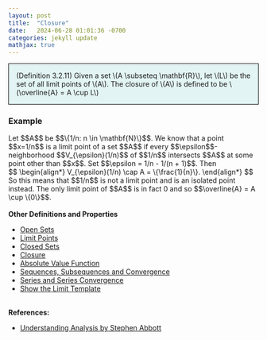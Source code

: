 ```yaml
---
layout: post
title:  "Closure"
date:   2024-06-28 01:01:36 -0700
categories: jekyll update
mathjax: true
---
```

<div style="background-color: #E3F4F4; padding: 15px 15px 15px 15px; border:1px solid black;">
  (Definition 3.2.11) Given a set \(A \subseteq \mathbf{R}\), let \(L\) be the set of all limit points of \(A\). The closure of \(A\) is defined to be \(\overline{A} = A \cup L\)
</div>
<!------------------------------------------------------------------------------------>
<h3>Example</h3>
Let $$A$$ be $$\{1/n: n \in \mathbf{N}\}$$. We know that a point $$x=1/n$$ is a limit point of a set $$A$$ if every $$\epsilon$$-neighborhood $$V_{\epsilon}(1/n)$$ of $$1/n$$ intersects $$A$$ at some point other than $$x$$. Set $$\epsilon = 1/n - 1/(n + 1)$$. Then
<div>
$$
\begin{align*}
V_{\epsilon}(1/n) \cap A = \{\frac{1}{n}\}.
\end{align*}
$$
</div> 
So this means that $$1/n$$ is not a limit point and is an isolated point instead. The only limit point of $$A$$ is in fact 0 and so $$\overline{A} = A \cup \{0\}$$.
<br>
<br>
<!------------------------------------------------------------------------------------>
<b>Other Definitions and Properties</b>
<ul>
<li><a href="https://strncat.github.io/jekyll/update/2024/06/22/analysis-sets-open.html">Open Sets</a></li>
<li><a href="https://strncat.github.io/jekyll/update/2024/06/24/analysis-sets-limit-points.html">Limit Points</a></li>
<li><a href="https://strncat.github.io/jekyll/update/2024/06/25/analysis-sets-closed.html">Closed Sets</a></li>
<li><a href="https://strncat.github.io/jekyll/update/2024/06/28/analysis-sets-closure.html">Closure</a></li>
<li><a href="https://strncat.github.io/jekyll/update/2024/05/26/analysis-absolute-value-properties.html">Absolute Value Function</a></li>
<li><a href="https://strncat.github.io/jekyll/update/2024/05/21/analysis-seq-definitions.html">Sequences, Subsequences and Convergence</a></li>
<li><a href="https://strncat.github.io/jekyll/update/2024/06/10/analysis-series-definitions.html">Series and Series Convergence</a></li>
<li><a href="https://strncat.github.io/jekyll/update/2024/05/12/analysis-seq-limit-template.html">Show the Limit Template</a></li>
</ul>
<br>
<!------------------------------------------------------------------------------------>
<b>References:</b>
<ul>
<li><a href="https://www.amazon.com/Understanding-Analysis-Undergraduate-Texts-Mathematics/dp/1493927116">Understanding Analysis by Stephen Abbott</a></li>
</ul>